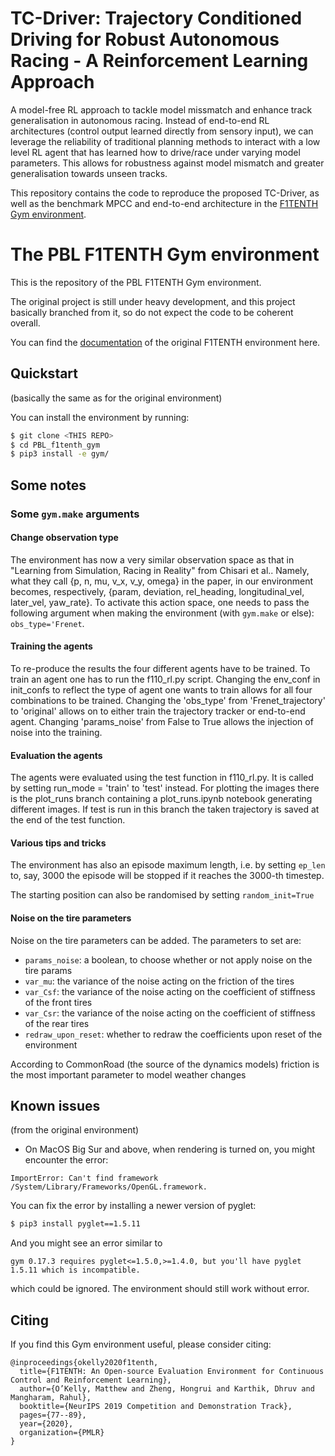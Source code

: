 # TC-Driver: Trajectory Conditioned Driving for Robust Autonomous Racing - A Reinforcement Learning Approach

A model-free RL approach to tackle model missmatch and enhance track generalisation in autonomous racing. Instead of end-to-end RL architectures (control output learned directly from sensory input), we can leverage the reliability of traditional planning methods to interact with a low level RL agent that has learned how to drive/race under varying model parameters. This allows for robustness against model mismatch and greater generalisation towards unseen tracks.

This repository contains the code to reproduce the proposed TC-Driver, as well as the benchmark MPCC and end-to-end architecture in the [F1TENTH Gym environment](https://github.com/f1tenth/f1tenth_gym).  


# The PBL F1TENTH Gym environment

This is the repository of the PBL F1TENTH Gym environment.

The original project is still under heavy development, and this project basically branched from it, so do not expect the code to be coherent overall.

You can find the [documentation](https://f1tenth-gym.readthedocs.io/en/latest/) of the original F1TENTH environment here.

## Quickstart
(basically the same as for the original environment)

You can install the environment by running:

```bash
$ git clone <THIS REPO>
$ cd PBL_f1tenth_gym
$ pip3 install -e gym/
```
## Some notes

### Some `gym.make` arguments

#### Change observation type
The environment has now a very similar observation space as that in "Learning from Simulation, Racing in Reality" from Chisari et al..
Namely, what they call {p, n, mu, v_x, v_y, omega} in the paper, in our environment becomes, respectively, {param, deviation, rel_heading, longitudinal_vel, later_vel, yaw_rate}.
To activate this action space, one needs to pass the following argument when making the environment (with `gym.make` or else): `obs_type='Frenet`.

#### Training the agents
To re-produce the results the four different agents have to be trained. 
To train an agent one has to run the f110_rl.py script.
Changing the env_conf in init_confs to reflect the type of agent one wants to train allows for all four combinations to be trained. Changing the 'obs_type' from 'Frenet_trajectory' to 'original' allows on to either train the trajectory tracker or end-to-end agent. Changing 'params_noise' from False to True allows the injection of noise into the training.

#### Evaluation the agents
The agents were evaluated using the test function in f110_rl.py. It is called by setting run_mode = 'train' to 'test' instead. For plotting the images there is the plot_runs branch containing a plot_runs.ipynb notebook generating different images. If test is run in this branch the taken trajectory is saved at the end of the test function.

#### Various tips and tricks 
The environment has also an episode maximum length, i.e. by setting `ep_len` to, say, 3000 the episode will be stopped if it reaches the 3000-th timestep. 

The starting position can also be randomised by setting `random_init=True`


#### Noise on the tire parameters
Noise on the tire parameters can be added. The parameters to set are: 
  - `params_noise`: a boolean, to choose whether or not apply noise on the tire params
  - `var_mu`: the variance of the noise acting on the friction of the tires
  - `var_Csf`: the variance of the noise acting on the coefficient of stiffness of the front tires
  - `var_Csr`: the variance of the noise acting on the coefficient of stiffness of the rear tires
  - `redraw_upon_reset`: whether to redraw the coefficients upon reset of the environment

According to CommonRoad (the source of the dynamics models) friction is the most important parameter to model weather changes
  
## Known issues
(from the original environment)
- On MacOS Big Sur and above, when rendering is turned on, you might encounter the error:
```
ImportError: Can't find framework /System/Library/Frameworks/OpenGL.framework.
```
You can fix the error by installing a newer version of pyglet:
```bash
$ pip3 install pyglet==1.5.11
```
And you might see an error similar to
```
gym 0.17.3 requires pyglet<=1.5.0,>=1.4.0, but you'll have pyglet 1.5.11 which is incompatible.
```
which could be ignored. The environment should still work without error.

## Citing
If you find this Gym environment useful, please consider citing:

```
@inproceedings{okelly2020f1tenth,
  title={F1TENTH: An Open-source Evaluation Environment for Continuous Control and Reinforcement Learning},
  author={O’Kelly, Matthew and Zheng, Hongrui and Karthik, Dhruv and Mangharam, Rahul},
  booktitle={NeurIPS 2019 Competition and Demonstration Track},
  pages={77--89},
  year={2020},
  organization={PMLR}
}
```
